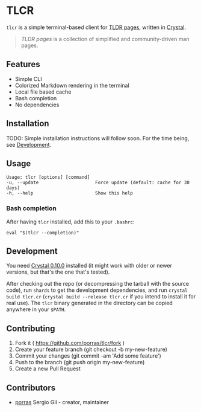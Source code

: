 # TLCR

`tlcr` is a simple terminal-based client for [TLDR pages](http://tldr-pages.github.io/), written in
[Crystal](http://crystal-lang.org/).

> *TLDR pages* is a collection of simplified and community-driven man pages.

## Features

* Simple CLI
* Colorized Markdown rendering in the terminal
* Local file based cache
* Bash completion
* No dependencies

## Installation

TODO: Simple installation instructions will follow soon. For the time being, see [Development](#development).

## Usage

    Usage: tlcr [options] [command]
    -u, --update                     Force update (default: cache for 30 days)
    -h, --help                       Show this help

### Bash completion

After having `tlcr` installed, add this to your `.bashrc`:

    eval "$(tlcr --completion)"

## Development

You need [Crystal 0.10.0](http://crystal-lang.org/docs/installation/index.html) installed (it might work with older
or newer versions, but that's the one that's tested).

After checking out the repo (or decompressing the tarball with the source code), run `shards` to get the development
dependencies, and run `crystal build tlcr.cr` (`crystal build --release tlcr.cr` if you intend to install it for real
use). The `tlcr` binary generated in the directory can be copied anywhere in your `$PATH`.

## Contributing

1. Fork it ( https://github.com/porras/tlcr/fork )
2. Create your feature branch (git checkout -b my-new-feature)
3. Commit your changes (git commit -am 'Add some feature')
4. Push to the branch (git push origin my-new-feature)
5. Create a new Pull Request

## Contributors

- [porras](https://github.com/porras) Sergio Gil - creator, maintainer
